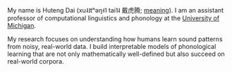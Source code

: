 My name is Huteng Dai (xu˨˩tʰəŋ˧˥ tai˥˨ 戴虎腾; [meaning](https://www.pinterest.com/pin/281826889168185122/)). I am an assistant professor of computational linguistics and phonology at the [University of Michigan](https://lsa.umich.edu/linguistics). 

My research focuses on understanding how humans learn sound patterns from noisy, real-world data. I build interpretable models of phonological learning that are not only mathematically well-defined but also succeed on real-world corpora.
